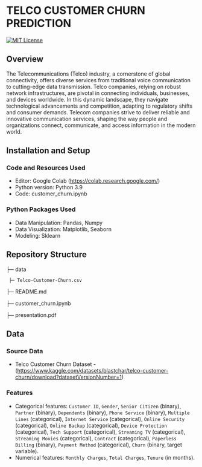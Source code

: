 # TELCO CUSTOMER CHURN PREDICTION

[![MIT License](https://img.shields.io/badge/License-MIT-green.svg)](https://choosealicense.com/licenses/mit/)
## Overview
The Telecommunications (Telco) industry, a cornerstone of global connectivity, offers diverse services from traditional voice communication to cutting-edge data transmission. Telco companies, relying on robust network infrastructures, are pivotal in connecting individuals, businesses, and devices worldwide. In this dynamic landscape, they navigate technological advancements and competition, adapting to regulatory shifts and consumer demands. Telecom companies strive to deliver reliable and innovative communication services, shaping the way people and organizations connect, communicate, and access information in the modern world.

## Installation and Setup
### Code and Resources Used
 - Editor: Google Colab (https://colab.research.google.com/)
-  Python version: Python 3.9
-  Code: customer_churn.ipynb
### Python Packages Used
- Data Manipulation: Pandas, Numpy
- Data Visualization: Matplotlib, Seaborn
- Modeling: Sklearn

## Repository Structure

├─ data

     ├─ Telco-Customer-Churn.csv
   
├─ README.md

├─ customer_churn.ipynb

├─ presentation.pdf

## Data
### Source Data
- Telco Customer Churn Dataset - (https://www.kaggle.com/datasets/blastchar/telco-customer-churn/download?datasetVersionNumber=1)
### Features
 - Categorical features: `Customer ID`, `Gender`, `Senior Citizen` (binary), `Partner` (binary), `Dependents` (binary), `Phone Service` (binary), `Multiple Lines` (categorical), `Internet Service` (categorical), `Online Security` (categorical), `Online Backup` (categorical), `Device Protection` (categorical), `Tech Support` (categorical), `Streaming TV` (categorical), `Streaming Movies` (categorical), `Contract` (categorical), `Paperless Billing` (binary), `Payment Method` (categorical), `Churn` (binary, target variable).
- Numerical features: `Monthly Charges`, `Total Charges`, `Tenure` (in months).

